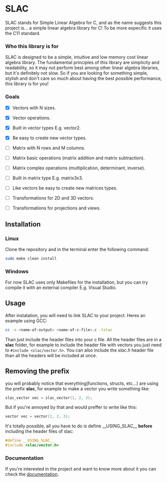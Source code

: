 # SLAC

SLAC stands for Simple Linear Algebra for C, and as the name suggests this project is... a simple linear algebra library for C! To be more especific it uses the C11 standard.

### Who this library is for

SLAC is designed to be a simple, intuitive and low memory cost linear algebra library. The fundamental principles of this library are simplicity and readability, so it may not perform best among other linear algebra libraries, but it's definitely not slow. So if you are looking for something simple, stylish and don't care so much about having the best possible performance, this library is for you!

### Goals

- [x] Vectors with N sizes.
- [x] Vector operations.
- [x] Built in vector types E.g. vector2.
- [x] Be easy to create new vector types.
- [ ] Matrix with N rows and M columns.
- [ ] Matrix basic operations (matrix addition and matrix subtraction).
- [ ] Matrix complex operations (multiplication, determinant, inverse).
- [ ] Built in matrix type E.g. matrix3x3.
- [ ] Like vectors be easy to create new matrices types.
- [ ] Transformations for 2D and 3D vectors.
- [ ] Transformations for projections and views.


## Installation

### Linux

Clone the repository and in the terminal enter the following command:
```bash
sudo make clean install
```

### Windows

For now SLAC uses only Makefiles for the installation, but you can try compile it with an external compiler E.g. Visual Studio.

## Usage

After instalation, you will need to link SLAC to your project.
Heres an example using GCC:
```bash
cc -o <name-of-output> <name-of-c-file>.c -lslac
```

Than just include the header files into your c file. All the header files are in a **slac** folder, for example to include the header file with vectors you just need to `#include <slac/vector.h>`. You can also include the *slac.h* header file than all the headers will be included at once.

## Removing the prefix

you will probably notice that everything(functions, structs, etc...) are using the prefix **slac**, for example to make a vector you write something like:
```c
slac_vector vec = slac_vector(1, 2, 3);
```

But if you're annoyed by that and would preffer to write like this:
```c
vector vec = vector(1, 2, 3);
```

It's totally possible, all you have to do is define \_\_USING\_SLAC\_\_ **before** including the header files of slac:
```c
#define __USING_SLAC__
#include <slac/vector.h>
```

### Documentation
If you're interested in the project and want to know more about it you can check the [documentation](https://yublum.github.io/slac/).

